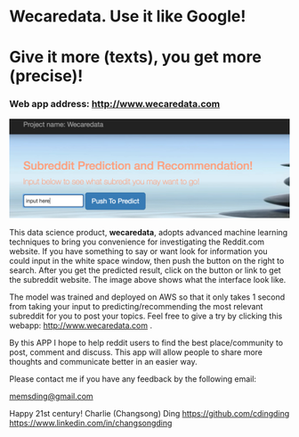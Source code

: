 # Wecaredata. Use it like Google! 
# Give it more (texts), you get more (precise)!

### Web app address: http://www.wecaredata.com
![alt text](https://github.com/cdingding/Wecare/blob/master/statics-11-2016/app_interface.png "Wecaredata APP Interface")

This data science product, **wecaredata**, adopts advanced machine learning techniques to bring you convenience for investigating the Reddit.com website. If you have something to say or want look for information you could input in the white space window, then push the button on the right to search. After you get the predicted result, click on the button or link to get the subreddit website. The image above shows what the interface look like.

The model was trained and deployed on AWS so that it only takes 1 second from taking your input to predicting/recommending the most relevant subreddit for you to post your topics. Feel free to give a try by clicking this webapp: http://www.wecaredata.com .

By this APP I hope to help reddit users to find the best place/community to post, comment and discuss. This app will allow people to share more thoughts and communicate better in an easier way.

Please contact me if you have any feedback by the following email:

memsding@gmail.com

Happy 21st century! 
Charlie (Changsong) Ding
https://github.com/cdingding
https://www.linkedin.com/in/changsongding


